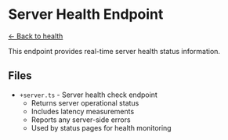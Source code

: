 # Server Health Endpoint

[← Back to health](../README.md)

This endpoint provides real-time server health status information.

## Files
- `+server.ts` - Server health check endpoint
  - Returns server operational status
  - Includes latency measurements
  - Reports any server-side errors
  - Used by status pages for health monitoring 